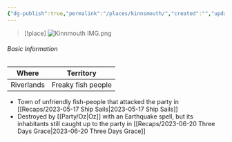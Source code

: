 ```yaml
---
{"dg-publish":true,"permalink":"/places/kinnsmouth/","created":"","updated":""}
---
```



> [!place]
> ![Kinnmouth IMG.png](/img/user/z_Assets/Kinnmouth%20IMG.png)

###### Basic Information 

| **Where**  | **Territory**      |
| ---------- | ------------------ |
| Riverlands | Freaky fish people |

- Town of unfriendly fish-people that attacked the party in [[Recaps/2023-05-17 Ship Sails\|2023-05-17 Ship Sails]]
- Destroyed by [[Party/Oz\|Oz]] with an Earthquake spell, but its inhabitants still caught up to the party in [[Recaps/2023-06-20 Three Days Grace\|2023-06-20 Three Days Grace]]